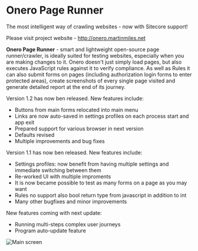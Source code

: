 # Onero Page Runner
The most intelligent way of crawling websites - now with Sitecore support!

Please visit project website - http://onero.martinmiles.net

**Onero Page Runner** - smart and lightweight open-source page runner/crawler, is ideally suited for testing websites, especially when you are making changes to it. Onero doesn't just simply load pages, but also executes JavaScript rules against it to verify compliance. As well as Rules it can also submit forms on pages (including authorization login forms to enter protected areas), create screenshots of every single page visited and generate detailed report at the end of its journey.

Version 1.2 has now ben released. New features include:

 - Buttons from main forms relocated into main menu
 - Links are now auto-saved in settings profiles on each process start and app exit 
 - Prepared support for various browser in next version
 - Defaults revised
 - Multiple improvements and bug fixes


Version 1.1 has now ben released. New features include:

 - Settings profiles: now benefit from having multiple settings and immediate switching between them
 - Re-worked UI with multiple improments
 - It is now became possible to test as many forms on a page as you may want
 - Rules no support also bool return type from javascript in addition to int
 - Many other bugfixes and minor improvements

New features coming with next update:

- Running multi-steps complex user journeys
- Program auto-update feature

![Main screen](http://onero.martinmiles.net/screens/1.%20Main%20screen.png)